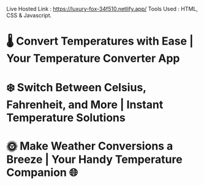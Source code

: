 Live Hosted Link : https://luxury-fox-34f510.netlify.app/ 
Tools Used : HTML, CSS & Javascript.
# 🌡️ Convert Temperatures with Ease | Your Temperature Converter App
# ❄️ Switch Between Celsius, Fahrenheit, and More | Instant Temperature Solutions
# 🌞 Make Weather Conversions a Breeze | Your Handy Temperature Companion 🌐
                  
